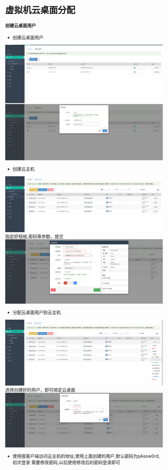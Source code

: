 # 虚拟机云桌面分配

#### 创建云桌面用户
- 创建云桌面用户
 
 ![adduser](./image/manual/adduser1.png) 
 ![adduser](./image/manual/adduser2.png) 
 
- 创建云主机

 ![createvm](./image/manual/createvm.png) 
 指定好规格,密码等参数，提交
 ![createvm](./image/manual/createvm2.png) 

- 分配云桌面用户到云主机

![desktop](./image/manual/dis.png) 
选择创建好的用户，即可绑定云桌面
![desktop](./image/manual/dis2.png) 


- 使用瘦客户端访问云主机的地址,使用上面创建的用户,默认密码为pAssw0rd,初次登录
需要修改密码,以后使用修改后的密码登录即可

